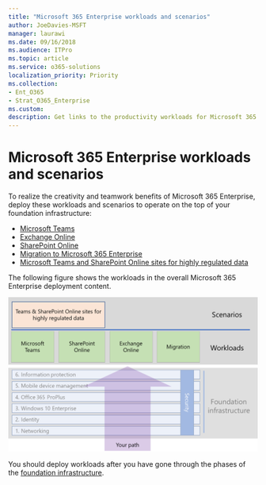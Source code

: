 ```yaml
---
title: "Microsoft 365 Enterprise workloads and scenarios"
author: JoeDavies-MSFT
manager: laurawi
ms.date: 09/16/2018
ms.audience: ITPro
ms.topic: article
ms.service: o365-solutions
localization_priority: Priority
ms.collection: 
- Ent_O365
- Strat_O365_Enterprise
ms.custom:
description: Get links to the productivity workloads for Microsoft 365 Enterprise in your organization.
---
```


# Microsoft 365 Enterprise workloads and scenarios

To realize the creativity and teamwork benefits of Microsoft 365 Enterprise, deploy these workloads and scenarios to operate on the top of your foundation infrastructure:

- [Microsoft Teams](teams-workload.md)
- [Exchange Online](exchangeonline-workload.md)
- [SharePoint Online](sharepoint-online-onedrive-workload.md)
- [Migration to Microsoft 365 Enterprise](migration-microsoft-365-enterprise-workload.md)
- [Microsoft Teams and SharePoint Online sites for highly regulated data](teams-sharepoint-online-sites-highly-regulated-data.md)

The following figure shows the workloads in the overall Microsoft 365 Enterprise deployment content.

![](./media/deploy-workloads/m365-deploy-content-arch-workloads.png)

You should deploy workloads after you have gone through the phases of the [foundation infrastructure](deploy-foundation-infrastructure.md).
